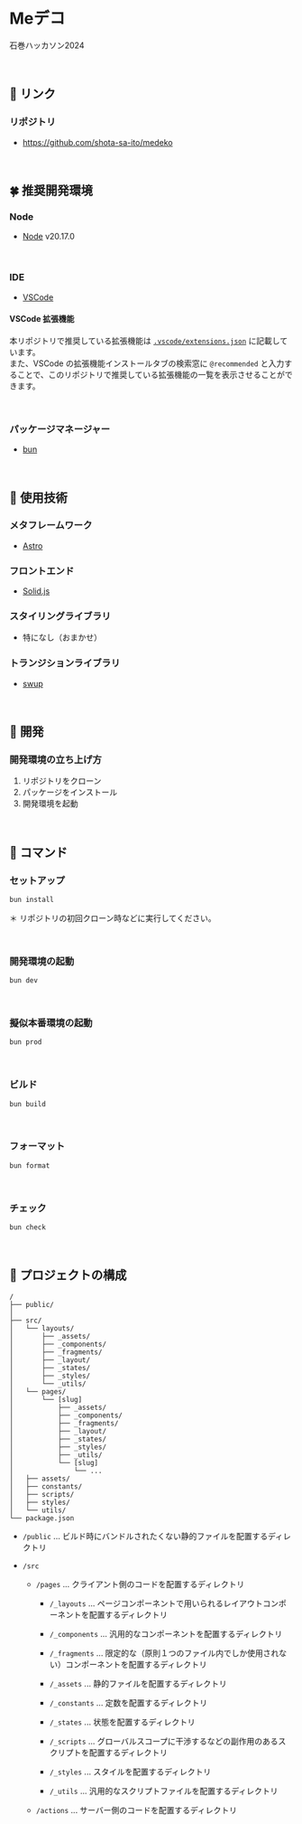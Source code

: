 # Meデコ

石巻ハッカソン2024

<br>

## 🔗 リンク

### リポジトリ

- https://github.com/shota-sa-ito/medeko

<br>

## 🍀 推奨開発環境

### Node

- [Node](https://nodejs.org) v20.17.0

<br>

### IDE

- [VSCode](https://code.visualstudio.com)

#### VSCode 拡張機能

本リポジトリで推奨している拡張機能は [`.vscode/extensions.json`](./.vscode/extensions.json) に記載しています。\
また、VSCode の拡張機能インストールタブの検索窓に `@recommended` と入力することで、このリポジトリで推奨している拡張機能の一覧を表示させることができます。

<br>

### パッケージマネージャー

- [bun](https://bun.sh)

<br>

## 🚀 使用技術

### メタフレームワーク

- [Astro](https://astro.build)

### フロントエンド

- [Solid.js](https://www.solidjs.com)

### スタイリングライブラリ

- 特になし（おまかせ）

### トランジションライブラリ

- [swup](https://swup.js.org)

<br>

## 🎱 開発

### 開発環境の立ち上げ方

1. リポジトリをクローン
2. パッケージをインストール
3. 開発環境を起動

<br>

## 📜 コマンド

### セットアップ

```sh
bun install
```

＊ リポジトリの初回クローン時などに実行してください。

<br>

### 開発環境の起動

```sh
bun dev
```

<br>

### 擬似本番環境の起動

```sh
bun prod
```

<br>

### ビルド

```sh
bun build
```

<br>

### フォーマット

```sh
bun format
```

<br>

### チェック

```sh
bun check
```

<br>

## 📂 プロジェクトの構成

```
/
├── public/
│
├── src/
│   └── layouts/
│       ├── _assets/
│       ├── _components/
│       ├── _fragments/
│       ├── _layout/
│       ├── _states/
│       ├── _styles/
│       └── _utils/
│   └── pages/
│       └── [slug]
│           ├── _assets/
│           ├── _components/
│           ├── _fragments/
│           ├── _layout/
│           ├── _states/
│           ├── _styles/
│           ├── _utils/
│           └── [slug]
│               └── ...
│   ├── assets/
│   ├── constants/
│   ├── scripts/
│   ├── styles/
│   └── utils/
└── package.json
```

- `/public` ... ビルド時にバンドルされたくない静的ファイルを配置するディレクトリ

- `/src`
  - `/pages` ... クライアント側のコードを配置するディレクトリ

    - `/_layouts` ... ページコンポーネントで用いられるレイアウトコンポーネントを配置するディレクトリ

    - `/_components` ... 汎用的なコンポーネントを配置するディレクトリ

    - `/_fragments` ... 限定的な（原則１つのファイル内でしか使用されない）コンポーネントを配置するディレクトリ

    - `/_assets` ... 静的ファイルを配置するディレクトリ

    - `/_constants` ... 定数を配置するディレクトリ

    - `/_states` ... 状態を配置するディレクトリ

    - `/_scripts` ... グローバルスコープに干渉するなどの副作用のあるスクリプトを配置するディレクトリ

    - `/_styles` ... スタイルを配置するディレクトリ

    - `/_utils` ... 汎用的なスクリプトファイルを配置するディレクトリ

  - `/actions` ... サーバー側のコードを配置するディレクトリ

